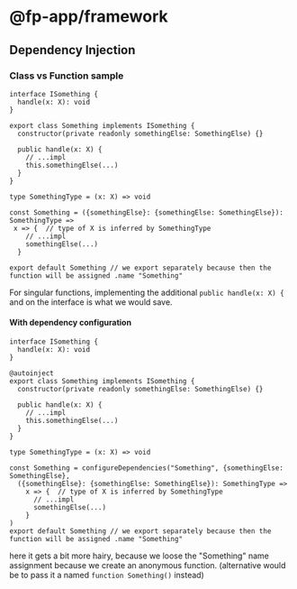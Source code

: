 # @fp-app/framework

## Dependency Injection

### Class vs Function sample

```
interface ISomething {
  handle(x: X): void
}

export class Something implements ISomething {
  constructor(private readonly somethingElse: SomethingElse) {}

  public handle(x: X) {
    // ...impl
    this.somethingElse(...)
  }
}
```

```
type SomethingType = (x: X) => void

const Something = ({somethingElse}: {somethingElse: SomethingElse}): SomethingType =>
 x => {  // type of X is inferred by SomethingType
    // ...impl
    somethingElse(...)
  }

export default Something // we export separately because then the function will be assigned .name "Something"
```

For singular functions, implementing the additional `public handle(x: X) {` and on the interface is what we would save.


#### With dependency configuration

```
interface ISomething {
  handle(x: X): void
}

@autoinject
export class Something implements ISomething {
  constructor(private readonly somethingElse: SomethingElse) {}

  public handle(x: X) {
    // ...impl
    this.somethingElse(...)
  }
}
```

```
type SomethingType = (x: X) => void

const Something = configureDependencies("Something", {somethingElse: SomethingElse},
  ({somethingElse}: {somethingElse: SomethingElse}): SomethingType =>
    x => {  // type of X is inferred by SomethingType
      // ...impl
      somethingElse(...)
    }
)
export default Something // we export separately because then the function will be assigned .name "Something"
```

here it gets a bit more hairy, because we loose the "Something" name assignment because we create an anonymous function.
(alternative would be to pass it a named `function Something()` instead)
